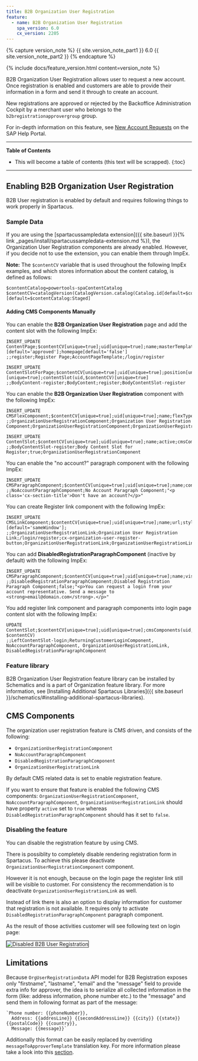 ```yaml
---
title: B2B Organization User Registration
feature:
  - name: B2B Organization User Registration
    spa_version: 6.0
    cx_version: 2205
---
```


{% capture version_note %}
{{ site.version_note_part1 }} 6.0 {{ site.version_note_part2 }}
{% endcapture %}

{% include docs/feature_version.html content=version_note %}

B2B Organization User Registration allows user to request a new account. Once registration is enabled and customers are able to provide their information in a form and send it through to create an account.

New registrations are approved or rejected by the Backoffice Administration Cockpit by a merchant user who belongs to the `b2bregistrationapprovergroup` group.

For in-depth information on this feature, see [New Account Requests](https://help.sap.com/docs/SAP_COMMERCE/4c33bf189ab9409e84e589295c36d96e/8ac2d88f86691014858efbd2faa52a92.html) on the SAP Help Portal.

---

**Table of Contents**

- This will become a table of contents (this text will be scrapped).
  {:toc}

---

## Enabling B2B Organization User Registration

B2B User registration is enabled by default and requires following things to work properly in Spartacus.

### Sample Data

If you are using the [spartacussampledata extension]({{ site.baseurl }}{% link _pages/install/spartacussampledata-extension.md %}), the Organization User Registration components are already enabled. However, if you decide not to use the extension, you can enable them through ImpEx.

**Note:** The `$contentCV` variable that is used throughout the following ImpEx examples, and which stores information about the content catalog, is defined as follows:

```
$contentCatalog=powertools-spaContentCatalog
$contentCV=catalogVersion(CatalogVersion.catalog(Catalog.id[default=$contentCatalog]),CatalogVersion.version[default=Staged])[default=$contentCatalog:Staged]
```

#### Adding CMS Components Manually

You can enable the **B2B Organization User Registration** page and add the content slot with the following ImpEx:

```
INSERT_UPDATE ContentPage;$contentCV[unique=true];uid[unique=true];name;masterTemplate(uid,$contentCV);label;defaultPage[default='true'];approvalStatus(code)[default='approved'];homepage[default='false']
;;register;Register Page;AccountPageTemplate;/login/register

INSERT_UPDATE ContentSlotForPage;$contentCV[unique=true];uid[unique=true];position[unique=true];page(uid,$contentCV)[unique=true];contentSlot(uid,$contentCV)[unique=true]
;;BodyContent-register;BodyContent;register;BodyContentSlot-register
```

You can enable the **B2B Organization User Registration** component with the following ImpEx:

```
INSERT_UPDATE CMSFlexComponent;$contentCV[unique=true];uid[unique=true];name;flexType;&componentRef
;;OrganizationUserRegistrationComponent;Organization User Registration Component;OrganizationUserRegistrationComponent;OrganizationUserRegistrationComponent

INSERT_UPDATE ContentSlot;$contentCV[unique=true];uid[unique=true];name;active;cmsComponents(&componentRef)
;;BodyContentSlot-register;Body Content Slot for Register;true;OrganizationUserRegistrationComponent
```

You can enable the "no account?" paragraph component with the following ImpEx:

```
INSERT_UPDATE CMSParagraphComponent;$contentCV[unique=true];uid[unique=true];name;content
;;NoAccountParagraphComponent;No Account Paragraph Component;"<p class='cx-section-title'>Don't have an account?</p>"
```

You can create Register link component with the following ImpEx:

```
INSERT_UPDATE CMSLinkComponent;$contentCV[unique=true];uid[unique=true];name;url;styleClasses;&linkRef;&componentRef;target(code)[default='sameWindow'];
;;OrganizationUserRegistrationLink;Organization User Registration Link;/login/register;cx-organization-user-register-button;OrganizationUserRegistrationLink;OrganizationUserRegistrationLink;
```

You can add **DisabledRegistrationParagraphComponent** (inactive by default) with the following ImpEx:

```
INSERT_UPDATE CMSParagraphComponent;$contentCV[unique=true];uid[unique=true];name;visible;content
;;DisabledRegistrationParagraphComponent;Disabled Registration Paragraph Component;false;"<p>You can request a login from your account representative. Send a message to <strong>email@domain.com</strong>.</p>"
```

You add register link component and paragraph components into login page content slot with the following ImpEx:

```
UPDATE ContentSlot;$contentCV[unique=true];uid[unique=true];cmsComponents(uid, $contentCV)
;;LeftContentSlot-login;ReturningCustomerLoginComponent, NoAccountParagraphComponent, OrganizationUserRegistrationLink, DisabledRegistrationParagraphComponent
```

### Feature library

B2B Organization User Registration feature library can be installed by Schematics and is a part of Organization feature library. For more information, see [Installing Additional Spartacus Libraries]({{ site.baseurl }}/schematics/#installing-additional-spartacus-libraries).

## CMS Components

The organization user registration feature is CMS driven, and consists of the following:

- `OrganizationUserRegistrationComponent`
- `NoAccountParagraphComponent`
- `DisabledRegistrationParagraphComponent`
- `OrganizationUserRegistrationLink`

By default CMS related data is set to enable registration feature.

If you want to ensure that feature is enabled the following CMS components: `OrganizationUserRegistrationComponent`, `NoAccountParagraphComponent`, `OrganizationUserRegistrationLink` should have property `active` set to `true` whereas `DisabledRegistrationParagraphComponent` should has it set to `false`.

### Disabling the feature

You can disable the registration feature by using CMS.

There is possiblity to completely disable rendering registration form in Spartacus. To achieve this please deactivate `OrganizationUserRegistrationComponent` component.

However it is not enough, because on the login page the register link still will be visible to customer. For consistency the recommendation is to deactivate `OrganizationUserRegistrationLink` as well.

Instead of link there is also an option to display information for customer that registration is not available. It requires only to activate `DisabledRegistrationParagraphComponent` paragraph component.

As the result of those activities customer will see following text on login page:

<img src="{{ site.baseurl }}/assets/images/b2b-user-registration-disabled.png" alt="Disabled B2B User Registration" border="1px" />

## Limitations

Because `OrgUserRegistrationData` API model for B2B Registration exposes only "firstname", "lastname",
"email" and the "message" field to provide extra info for approver, the idea is to serialize all collected information in the form (like: address information, phone number etc.) to the "message" and send them in following format as part of the message:

```
`Phone number: {{phoneNumber}},
  Address: {{addresLine}} {{secondAddressLine}} {{city}} {{state}} {{postalCode}} {{country}},
  Message: {{message}}`
```

Additionally this format can be easily replaced by overriding `messageToApproverTemplate` translation key. For more information please take a look into this [section](https://sap.github.io/spartacus-docs/i18n/#overwriting-individual-translations).
